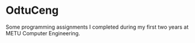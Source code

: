 # OdtuCeng
Some programming assignments I completed during my first two years at METU Computer Engineering.
